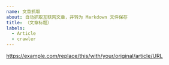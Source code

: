 ```yaml
---
name: 文章抓取
about: 自动抓取互联网文章，并转为 Markdown 文件保存
title: （文章标题）
labels:
  - Article
  - crawler
---
```


https://example.com/replace/this/with/your/original/article/URL

